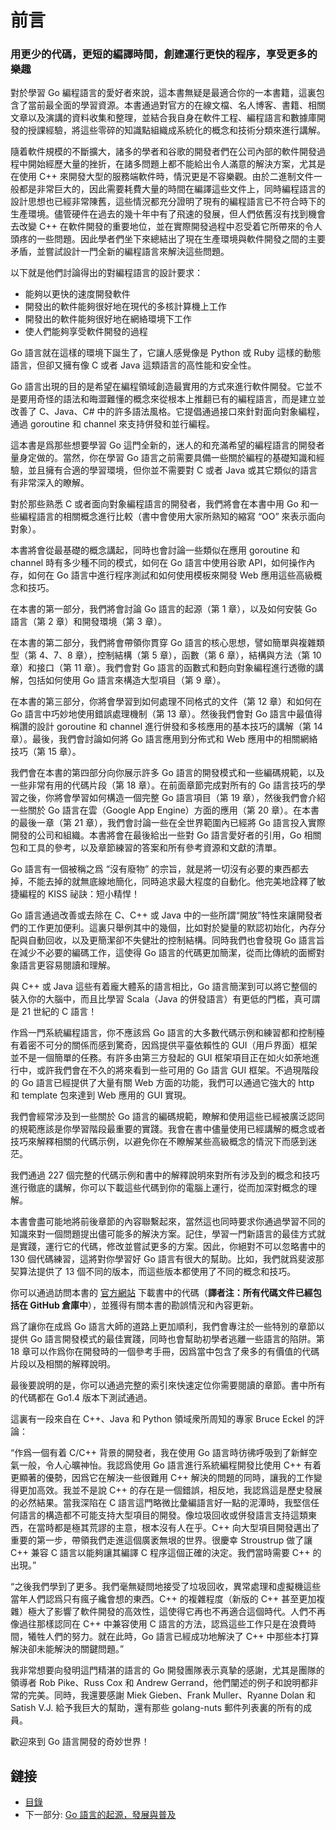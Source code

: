 # 前言

### 用更少的代碼，更短的編譯時間，創建運行更快的程序，享受更多的樂趣	

對於學習 Go 編程語言的愛好者來說，這本書無疑是最適合你的一本書籍，這裏包含了當前最全面的學習資源。本書通過對官方的在線文檔、名人博客、書籍、相關文章以及演講的資料收集和整理，並結合我自身在軟件工程、編程語言和數據庫開發的授課經驗，將這些零碎的知識點組織成系統化的概念和技術分類來進行講解。

隨着軟件規模的不斷擴大，諸多的學者和谷歌的開發者們在公司內部的軟件開發過程中開始經歷大量的挫折，在諸多問題上都不能給出令人滿意的解決方案，尤其是在使用 C++ 來開發大型的服務端軟件時，情況更是不容樂觀。由於二進制文件一般都是非常巨大的，因此需要耗費大量的時間在編譯這些文件上，同時編程語言的設計思想也已經非常陳舊，這些情況都充分證明了現有的編程語言已不符合時下的生產環境。儘管硬件在過去的幾十年中有了飛速的發展，但人們依舊沒有找到機會去改變 C++ 在軟件開發的重要地位，並在實際開發過程中忍受着它所帶來的令人頭疼的一些問題。因此學者們坐下來總結出了現在生產環境與軟件開發之間的主要矛盾，並嘗試設計一門全新的編程語言來解決這些問題。

以下就是他們討論得出的對編程語言的設計要求：

- 能夠以更快的速度開發軟件
- 開發出的軟件能夠很好地在現代的多核計算機上工作
- 開發出的軟件能夠很好地在網絡環境下工作
- 使人們能夠享受軟件開發的過程

Go 語言就在這樣的環境下誕生了，它讓人感覺像是 Python 或 Ruby 這樣的動態語言，但卻又擁有像 C 或者 Java 這類語言的高性能和安全性。

Go 語言出現的目的是希望在編程領域創造最實用的方式來進行軟件開發。它並不是要用奇怪的語法和晦澀難懂的概念來從根本上推翻已有的編程語言，而是建立並改善了 C、Java、C# 中的許多語法風格。它提倡通過接口來針對面向對象編程，通過 goroutine 和 channel 來支持併發和並行編程。

這本書是爲那些想要學習 Go 這門全新的，迷人的和充滿希望的編程語言的開發者量身定做的。當然，你在學習 Go 語言之前需要具備一些關於編程的基礎知識和經驗，並且擁有合適的學習環境，但你並不需要對 C 或者 Java 或其它類似的語言有非常深入的瞭解。

對於那些熟悉 C 或者面向對象編程語言的開發者，我們將會在本書中用 Go 和一些編程語言的相關概念進行比較（書中會使用大家所熟知的縮寫 “OO” 來表示面向對象）。

本書將會從最基礎的概念講起，同時也會討論一些類似在應用 goroutine 和 channel 時有多少種不同的模式，如何在 Go 語言中使用谷歌 API，如何操作內存，如何在 Go 語言中進行程序測試和如何使用模板來開發 Web 應用這些高級概念和技巧。

在本書的第一部分，我們將會討論 Go 語言的起源（第 1 章），以及如何安裝 Go 語言（第 2 章）和開發環境（第 3 章）。

在本書的第二部分，我們將會帶領你貫穿 Go 語言的核心思想，譬如簡單與複雜類型（第 4、7、8 章），控制結構（第 5 章），函數（第 6 章），結構與方法（第 10 章）和接口（第 11 章）。我們會對 Go 語言的函數式和麪向對象編程進行透徹的講解，包括如何使用 Go 語言來構造大型項目（第 9 章）。

在本書的第三部分，你將會學習到如何處理不同格式的文件（第 12 章）和如何在 Go 語言中巧妙地使用錯誤處理機制（第 13 章）。然後我們會對 Go 語言中最值得稱讚的設計 goroutine 和 channel 進行併發和多核應用的基本技巧的講解（第 14 章）。最後，我們會討論如何將 Go 語言應用到分佈式和 Web 應用中的相關網絡技巧（第 15 章）。

我們會在本書的第四部分向你展示許多 Go 語言的開發模式和一些編碼規範，以及一些非常有用的代碼片段（第 18 章）。在前面章節完成對所有的 Go 語言技巧的學習之後，你將會學習如何構造一個完整 Go 語言項目（第 19 章），然後我們會介紹一些關於 Go 語言在雲（Google App Engine）方面的應用（第 20 章）。在本書的最後一章（第 21 章），我們會討論一些在全世界範圍內已經將 Go 語言投入實際開發的公司和組織。本書將會在最後給出一些對 Go 語言愛好者的引用，Go 相關包和工具的參考，以及章節練習的答案和所有參考資源和文獻的清單。

Go 語言有一個被稱之爲 “沒有廢物” 的宗旨，就是將一切沒有必要的東西都去掉，不能去掉的就無底線地簡化，同時追求最大程度的自動化。他完美地詮釋了敏捷編程的 KISS 祕訣：短小精悍！

Go 語言通過改善或去除在 C、C++ 或 Java 中的一些所謂“開放”特性來讓開發者們的工作更加便利。這裏只舉例其中的幾個，比如對於變量的默認初始化，內存分配與自動回收，以及更簡潔卻不失健壯的控制結構。同時我們也會發現 Go 語言旨在減少不必要的編碼工作，這使得 Go 語言的代碼更加簡潔，從而比傳統的面嚮對象語言更容易閱讀和理解。

與 C++ 或 Java 這些有着龐大體系的語言相比，Go 語言簡潔到可以將它整個的裝入你的大腦中，而且比學習 Scala（Java 的併發語言）有更低的門檻，真可謂是 21 世紀的 C 語言！

作爲一門系統編程語言，你不應該爲 Go 語言的大多數代碼示例和練習都和控制檯有着密不可分的關係而感到驚奇，因爲提供平臺依賴性的 GUI（用戶界面）框架並不是一個簡單的任務。有許多由第三方發起的 GUI 框架項目正在如火如荼地進行中，或許我們會在不久的將來看到一些可用的 Go 語言 GUI 框架。不過現階段的 Go 語言已經提供了大量有關 Web 方面的功能，我們可以通過它強大的 http 和 template 包來達到 Web 應用的 GUI 實現。

我們會經常涉及到一些關於 Go 語言的編碼規範，瞭解和使用這些已經被廣泛認同的規範應該是你學習階段最重要的實踐。我會在書中儘量使用已經講解的概念或者技巧來解釋相關的代碼示例，以避免你在不瞭解某些高級概念的情況下而感到迷茫。

我們通過 227 個完整的代碼示例和書中的解釋說明來對所有涉及到的概念和技巧進行徹底的講解，你可以下載這些代碼到你的電腦上運行，從而加深對概念的理解。

本書會盡可能地將前後章節的內容聯繫起來，當然這也同時要求你通過學習不同的知識來對一個問題提出儘可能多的解決方案。記住，學習一門新語言的最佳方式就是實踐，運行它的代碼，修改並嘗試更多的方案。因此，你絕對不可以忽略書中的 130 個代碼練習，這將對你學習好 Go 語言有很大的幫助。比如，我們就爲斐波那契算法提供了 13 個不同的版本，而這些版本都使用了不同的概念和技巧。

你可以通過訪問本書的 [官方網站](https://sites.google.com/site/thewaytogo2012/) 下載書中的代碼（**譯者注：所有代碼文件已經包括在 GitHub 倉庫中**），並獲得有關本書的勘誤情況和內容更新。

爲了讓你在成爲 Go 語言大師的道路上更加順利，我們會專注於一些特別的章節以提供 Go 語言開發模式的最佳實踐，同時也會幫助初學者逃離一些語言的陷阱。第 18 章可以作爲你在開發時的一個參考手冊，因爲當中包含了衆多的有價值的代碼片段以及相關的解釋說明。

最後要說明的是，你可以通過完整的索引來快速定位你需要閱讀的章節。書中所有的代碼都在 Go1.4 版本下測試通過。

這裏有一段來自在 C++、Java 和 Python 領域衆所周知的專家 Bruce Eckel 的評論：

“作爲一個有着 C/C++ 背景的開發者，我在使用 Go 語言時彷彿呼吸到了新鮮空氣一般，令人心曠神怡。我認爲使用 Go 語言進行系統編程開發比使用 C++ 有着更顯著的優勢，因爲它在解決一些很難用 C++ 解決的問題的同時，讓我的工作變得更加高效。我並不是說 C++ 的存在是一個錯誤，相反地，我認爲這是歷史發展的必然結果。當我深陷在 C 語言這門略微比彙編語言好一點的泥潭時，我堅信任何語言的構造都不可能支持大型項目的開發。像垃圾回收或併發語言支持這類東西，在當時都是極其荒謬的主意，根本沒有人在乎。C++ 向大型項目開發邁出了重要的第一步，帶領我們走進這個廣袤無垠的世界。很慶幸 Stroustrup 做了讓 C++ 兼容 C 語言以能夠讓其編譯 C 程序這個正確的決定。我們當時需要 C++ 的出現。”

“之後我們學到了更多。我們毫無疑問地接受了垃圾回收，異常處理和虛擬機這些當年人們認爲只有瘋子纔會想的東西。C++ 的複雜程度（新版的 C++ 甚至更加複雜）極大了影響了軟件開發的高效性，這使得它再也不再適合這個時代。人們不再像過往那樣認同在 C++ 中兼容使用 C 語言的方法，認爲這些工作只是在浪費時間，犧牲人們的努力。就在此時，Go 語言已經成功地解決了 C++ 中那些本打算解決卻未能解決的關鍵問題。”

我非常想要向發明這門精湛的語言的 Go 開發團隊表示真摯的感謝，尤其是團隊的領導者 Rob Pike、Russ Cox 和 Andrew Gerrand，他們闡述的例子和說明都非常的完美。同時，我還要感謝 Miek Gieben、Frank Muller、Ryanne Dolan 和 Satish V.J. 給予我巨大的幫助，還有那些 golang-nuts 郵件列表裏的所有的成員。

歡迎來到 Go 語言開發的奇妙世界！

## 鏈接

- [目錄](directory.md)
- 下一部分: [Go 語言的起源，發展與普及](01.1.md)
